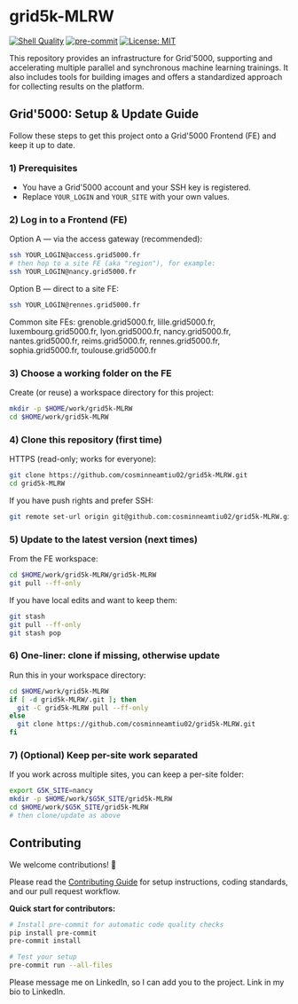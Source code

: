 # grid5k-MLRW

[![Shell Quality](https://github.com/cosminneamtiu02/grid5k-MLRW/actions/workflows/shell-quality.yml/badge.svg)](https://github.com/cosminneamtiu02/grid5k-MLRW/actions/workflows/shell-quality.yml)
[![pre-commit](https://img.shields.io/badge/pre--commit-enabled-brightgreen?logo=pre-commit&logoColor=white)](https://github.com/pre-commit/pre-commit)
[![License: MIT](https://img.shields.io/badge/License-MIT-yellow.svg)](https://opensource.org/licenses/MIT)

This repository provides an infrastructure for Grid'5000, supporting and accelerating multiple parallel and
synchronous machine learning trainings. It also includes tools for building images and offers a standardized
approach for collecting results on the platform.

## Grid'5000: Setup & Update Guide

Follow these steps to get this project onto a Grid'5000 Frontend (FE) and keep it up to date.

### 1) Prerequisites

- You have a Grid'5000 account and your SSH key is registered.
- Replace `YOUR_LOGIN` and `YOUR_SITE` with your own values.

### 2) Log in to a Frontend (FE)

Option A — via the access gateway (recommended):

```bash
ssh YOUR_LOGIN@access.grid5000.fr
# then hop to a site FE (aka "region"), for example:
ssh YOUR_LOGIN@nancy.grid5000.fr
```

Option B — direct to a site FE:

```bash
ssh YOUR_LOGIN@rennes.grid5000.fr
```

Common site FEs:
grenoble.grid5000.fr, lille.grid5000.fr, luxembourg.grid5000.fr, lyon.grid5000.fr,
nancy.grid5000.fr, nantes.grid5000.fr, reims.grid5000.fr, rennes.grid5000.fr,
sophia.grid5000.fr, toulouse.grid5000.fr

### 3) Choose a working folder on the FE

Create (or reuse) a workspace directory for this project:

```bash
mkdir -p $HOME/work/grid5k-MLRW
cd $HOME/work/grid5k-MLRW
```

### 4) Clone this repository (first time)

HTTPS (read-only; works for everyone):

```bash
git clone https://github.com/cosminneamtiu02/grid5k-MLRW.git
cd grid5k-MLRW
```

If you have push rights and prefer SSH:

```bash
git remote set-url origin git@github.com:cosminneamtiu02/grid5k-MLRW.git
```

### 5) Update to the latest version (next times)

From the FE workspace:

```bash
cd $HOME/work/grid5k-MLRW/grid5k-MLRW
git pull --ff-only
```

If you have local edits and want to keep them:

```bash
git stash
git pull --ff-only
git stash pop
```

### 6) One-liner: clone if missing, otherwise update

Run this in your workspace directory:

```bash
cd $HOME/work/grid5k-MLRW
if [ -d grid5k-MLRW/.git ]; then
  git -C grid5k-MLRW pull --ff-only
else
  git clone https://github.com/cosminneamtiu02/grid5k-MLRW.git
fi
```

### 7) (Optional) Keep per-site work separated

If you work across multiple sites, you can keep a per-site folder:

```bash
export G5K_SITE=nancy
mkdir -p $HOME/work/$G5K_SITE/grid5k-MLRW
cd $HOME/work/$G5K_SITE/grid5k-MLRW
# then clone/update as above
```

## Contributing

We welcome contributions! 🎉

Please read the [Contributing Guide](./CONTRIBUTING.md) for setup instructions, coding standards, and our pull request workflow.

**Quick start for contributors:**

```bash
# Install pre-commit for automatic code quality checks
pip install pre-commit
pre-commit install

# Test your setup
pre-commit run --all-files
```

Please message me on LinkedIn, so I can add you to the project. Link in my bio to LinkedIn.
